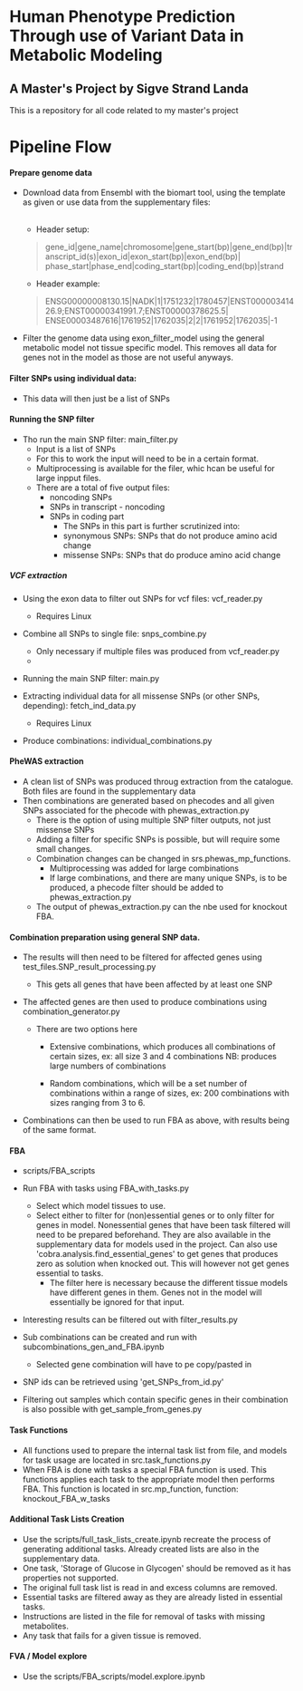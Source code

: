# Human Phenotype Prediction Through use of Variant Data in Metabolic Modeling
## A Master's Project by Sigve Strand Landa

This is a repository for all code related to my master's project


# Pipeline Flow

#### Prepare genome data
- Download data from Ensembl with the biomart tool, using the template as given or use data from the supplementary files:<br /><br />

    - Header setup:<br />
    
    >gene_id|gene_name|chromosome|gene_start(bp)|gene_end(bp)|transcript_id(s)|exon_id|exon_start(bp)|exon_end(bp)|
    phase_start|phase_end|coding_start(bp)|coding_end(bp)|strand
    
    - Header example:<br />
    
    >ENSG00000008130.15|NADK|1|1751232|1780457|ENST00000341426.9;ENST00000341991.7;ENST00000378625.5|
    ENSE00003487616|1761952|1762035|2|2|1761952|1762035|-1
    
    
- Filter the genome data using exon_filter_model using the general metabolic model not tissue specific model. 
  This removes all data for genes not in the model as those are not useful anyways.
  
#### Filter SNPs using individual data:




- This data will then just be a list of SNPs

#### Running the SNP filter

- Tho run the main SNP filter: main_filter.py
    - Input is a list of SNPs
    - For this to work the input will need to be in a certain format.
    - Multiprocessing is available for the filer, whic hcan be useful for large inpput files.
    - There are a total of five output files:
        - noncoding SNPs
        - SNPs in transcript - noncoding
        - SNPs in coding part
            - The SNPs in this part is further scrutinized into:
            - synonymous SNPs: SNPs that do not produce amino acid change
            - missense SNPs: SNPs that do produce amino acid change 


##### VCF extraction
- Using the exon data to filter out SNPs for vcf files: vcf_reader.py
    - Requires Linux

- Combine all SNPs to single file: snps_combine.py
    - Only necessary if multiple files was produced from vcf_reader.py
    - 
- Running the main SNP filter: main.py
- Extracting individual data for all missense SNPs (or other SNPs, depending): fetch_ind_data.py
    - Requires Linux

- Produce combinations: individual_combinations.py

#### PheWAS extraction
- A clean list of SNPs was produced throug extraction from the catalogue. Both files are found in the supplementary data
- Then combinations are generated based on phecodes and all given SNPs associated for the phecode with phewas_extraction.py
    - There is the option of using multiple SNP filter outputs, not just missense SNPs
    - Adding a filter for specific SNPs is possible, but will require some small changes.
    - Combination changes can be changed in srs.phewas_mp_functions.
        - Multiprocessing was added for large combinations
        - If large combinations, and there are many unique SNPs, is to be produced, a phecode filter should be added to phewas_extraction.py
    - The output of phewas_extraction.py can the nbe used for knockout FBA.


#### Combination preparation using general SNP data. 

- The results will then need to be filtered for affected genes using test_files.SNP_result_processing.py
    - This gets all genes that have been affected by at least one SNP
- The affected genes are then used to produce combinations using combination_generator.py
    - There are two options here
        - Extensive combinations, which produces all combinations of certain sizes, ex: all size 3 and 4 combinations
          NB: produces large numbers of combinations

        - Random combinations, which will be a set number of combinations within a range of sizes,
          ex: 200 combinations with sizes ranging from 3 to 6.

- Combinations can then be used to run FBA as above, with results being of the same format.

#### FBA
- scripts/FBA_scripts

- Run FBA with tasks using FBA_with_tasks.py
    - Select which model tissues to use.
    - Select either to filter for (non)essential genes or to only filter for genes in model. 
      Nonessential genes that have been task filtered will need to be
      prepared beforehand. They are also available in the supplementary data for models used in the project. Can also use 'cobra.analysis.find_essential_genes' to
      get genes that produces zero as solution when knocked out. This will however not get genes essential to tasks.
      - The filter here is necessary because the different tissue models have different genes in them. Genes not in the
        model will essentially be ignored for that input.
  

- Interesting results can be filtered out with filter_results.py


- Sub combinations can be created and run with subcombinations_gen_and_FBA.ipynb
  - Selected gene combination will have to pe copy/pasted in

- SNP ids can be retrieved using 'get_SNPs_from_id.py'

- Filtering out samples which contain specific genes in their combination is also possible with 
  get_sample_from_genes.py

#### Task Functions
- All functions used to prepare the internal task list from file, and models for task usage are located in src.task_functions.py
- When FBA is done with tasks a special FBA function is used. This functions applies each task to the appropriate model then performs FBA. This function is located in src.mp_function, function: knockout_FBA_w_tasks
  
#### Additional Task Lists Creation
- Use the scripts/full_task_lists_create.ipynb recreate the process of generating additional tasks. Already created lists are also in the supplementary data.
- One task, 'Storage of Glucose in Glycogen' should be removed as it has properties not supported.
- The original full task list is read in and excess columns are removed.
- Essential tasks are filtered away as they are already listed in essential tasks.
- Instructions are listed in the file for removal of tasks with missing metabolites.
- Any task that fails for a given tissue is removed.


#### FVA / Model explore
- Use the scripts/FBA_scripts/model.explore.ipynb


